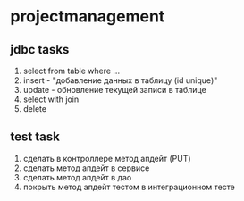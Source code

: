 # projectmanagement

## jdbc tasks 

1) select from table where ...
2) insert - "добавление данных в таблицу (id unique)"
3) update - обновление текущей записи в таблице
4) select with join 
5) delete 

## test task

1) сделать в контроллере метод апдейт (PUT)
2) сделать метод апдейт в сервисе
3) сделать метод апдейт в дао
4) покрыть метод апдейт тестом в интеграционном тесте